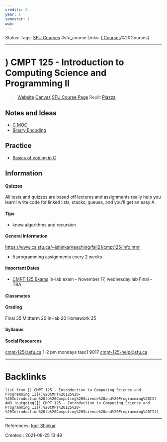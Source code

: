 ```yaml
---
credits: 3
year: 1
semester: 1
wqb:
---
```

Status: 
Tags: [SFU Courses](SFU%20Courses) #sfu_course
Links: [) Courses](notes/)%20Courses)
___
# ) CMPT 125 - Introduction to Computing Science and Programming II
> [Website](https://www.cs.sfu.ca/~ishinkar/teaching/fall21/cmpt125/info.html)
> [Canvas](https://canvas.sfu.ca/courses/65616)
> [SFU Course Page](https://www.sfu.ca/students/calendar/2021/spring/courses/cmpt/125.html)
> Replit
> [Piazza](https://piazza.com/class/kt82u06t98j7fd?cid=8)
## Notes and Ideas
- [C MOC](C%20MOC)
- [Binary Encoding](Binary%20Encoding)
## Practice
- [Basics of coding in C](https://piazza.com/class/kt82u06t98j7fd?cid=22)
## Information
#### Quizzes
All tests and quizzes are based off lectures and assignments really help you learn!
write code for linked lists, stacks, queues, and you'll get an easy A
#### Tips
- know algorithms and recursion
#### General Information
https://www.cs.sfu.ca/~ishinkar/teaching/fall21/cmpt125/info.html
- 5 programming assignments every 2 weeks
#### Important Dates
- [CMPT 125 Exams](CMPT%20125%20Exams)
In-lab exam - November 17, wednesday lab
Final - TBA
#### Classmates
#### Grading
Final 35
Midterm 20
In-lab 20
Homework 25
#### Syllabus
#### Social Resources
cmpt-125@sfu.ca
1-2 pm mondays
tasc1 9017
cmpt-125-help@sfu.ca
___
# Backlinks
```dataview
list from [) CMPT 125 - Introduction to Computing Science and Programming II]()%20CMPT%20125%20-%20Introduction%20to%20Computing%20Science%20and%20Programming%20II) AND !outgoing([) CMPT 125 - Introduction to Computing Science and Programming II]()%20CMPT%20125%20-%20Introduction%20to%20Computing%20Science%20and%20Programming%20II))
```
___
References: [Igor Shinkar](https://www.ratemyprofessors.com/ShowRatings.jsp?tid=2424786)

Created::  2021-08-25 13:48
